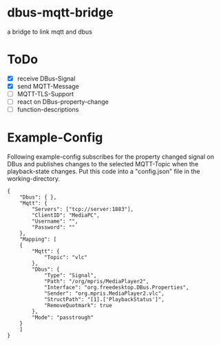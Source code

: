 # dbus-mqtt-bridge
a bridge to link mqtt and dbus

# ToDo
- [X] receive DBus-Signal
- [X] send MQTT-Message
- [ ] MQTT-TLS-Support
- [ ] react on DBus-property-change
- [ ] function-descriptions

# Example-Config
Following example-config subscribes for the property changed signal on DBus and
publishes changes to the selected MQTT-Topic when the playback-state changes.
Put this code into a "config.json" file in the working-directory.
```
{
	"Dbus": { },
	"Mqtt": {
		"Servers": ["tcp://server:1883"],
		"ClientID": "MediaPC",
		"Username": "",
		"Password": ""
	},
	"Mapping": [
	{
		"Mqtt": {
			"Topic": "vlc"
		},
		"Dbus": {
			"Type": "Signal",
			"Path": "/org/mpris/MediaPlayer2",
			"Interface": "org.freedesktop.DBus.Properties",
			"Sender": "org.mpris.MediaPlayer2.vlc",
			"StructPath": "[1].['PlaybackStatus']",
			"RemoveQuotmark": true
		},
		"Mode": "passtrough"
	}
	]
}
```
